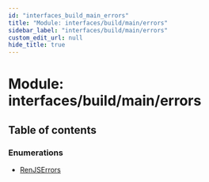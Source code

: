 ```yaml
---
id: "interfaces_build_main_errors"
title: "Module: interfaces/build/main/errors"
sidebar_label: "interfaces/build/main/errors"
custom_edit_url: null
hide_title: true
---
```


# Module: interfaces/build/main/errors

## Table of contents

### Enumerations

- [RenJSErrors](../enums/interfaces_build_main_errors.renjserrors.md)
